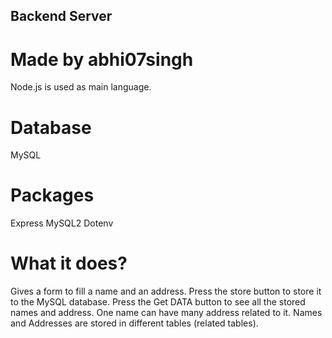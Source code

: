 ## Backend Server
# Made by abhi07singh

Node.js is used as main language.

# Database
MySQL

# Packages
Express
MySQL2
Dotenv

# What it does?
Gives a form to fill a name and an address.
Press the store button to store it to the MySQL database.
Press the Get DATA button to see all the stored names and address.
One name can have many address related to it.
Names and Addresses are stored in different tables (related tables).